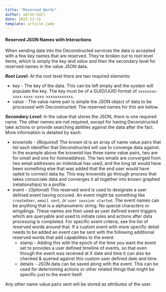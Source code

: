 ```yaml
---
title: "Reserved Words"
author: adron-hall
date: 2015-12-31
template: article.jade
---
```


#### Reserved JSON Names with Interactions
When sending data into the Deconstructed services the data is accepted with a few key names that are reserved. They're broken out to root level items, which is simply the *key* and *value* and then the secondary level for reserved names in the value JSON data.

***Root Level:***
At the root level there are two required elements:

 * key - The key of the data. This can be left empty and the system will populate the key. The key must be of a GUID/UUID format of `xxxxxxxx-xxxx-xxxx-xxxx-xxxxxxxxxxxx`.
 * value - The value name pair is simple the JSON object of data to be processed with Deconstructed. The reserved names for this are below.
 
***Secondary Level:***
In the value that stores the JSON, there is one required name. The other names are not required, except for having Deconstructed take actions or provide searching abilities against the data after the fact. More information is detailed by each:

 * knownids - (*Required*) The known id is an array of name value pairs that list each identifier that Deconstructed will use to converge data against. In the example above the knownid has three name value pairs, two are for *email* and one for *homeaddress*. The two emails are converged from two email addresses an inidvidual has used, and the long lat would have been something else that was added that the end user would have opted to connect data by. This way knownids go through process that takes consociate data and converges it all together into known graphed (relationships) to a profile.
 * event - (*Optional*) This reserved word is used to designate a user defined event having occured. An event might be something like `createUser`, `email sent`, or `user session started`. The event names can be anything that is a alphanumeric string. No special characters or wingdings. These names are then used as user defined event triggers which are queryable and used to initiate rules and actions after data processing is completed. For specific event criteria, see the list of reserved words around that. If a custom event with more specific detail needs to be added an event can be sent with the following additional reserved words that add capabilities to the event:
 	 * stamp - Adding this with the epoch of the time you want the event set to provides a user defined timeline of events, so that even though the event was received at X date and time it can also be checked & queried against this custom user defined date and time.
 	 * details - JSON data can be saved along with the event. This can be used for determining actions or other related things that might be specific just to the event itself.
 	  
Any other name value pairs sent will be stored as attributes of the user. 